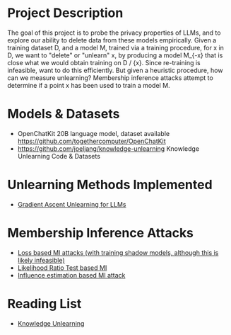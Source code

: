 
# Project Description 
The goal of this project is to probe the privacy properties of LLMs, and to explore our ability to delete data from these models empirically. Given a training dataset D, and a model M, trained via a training procedure, for x in D, we want to "delete" or "unlearn" x, by producing a model M_{-x} that is close what we would obtain training on D / {x}. Since re-training is infeasible, want to do this efficiently. But given a heuristic procedure, how can we measure unlearning? Membership inference attacks attempt to determine if a point x has been used to train a model M. 

# Models & Datasets 
- OpenChatKit 20B language model, dataset available https://github.com/togethercomputer/OpenChatKit
- https://github.com/joeljang/knowledge-unlearning Knowledge Unlearning Code & Datasets 

# Unlearning Methods Implemented 
- [Gradient Ascent Unlearning for LLMs](https://arxiv.org/pdf/2210.01504.pdf)



# Membership Inference Attacks 
- [Loss based MI attacks (with training shadow models, although this is likely infeasible)](https://arxiv.org/abs/1610.05820)
- [Likelihood Ratio Test based MI](https://arxiv.org/abs/2112.03570)
- [Influence estimation based MI attack](https://arxiv.org/abs/2205.13680)

# Reading List 
- [Knowledge Unlearning](https://arxiv.org/pdf/2210.01504.pdf)
